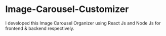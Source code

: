 # Image-Carousel-Customizer
I developed this Image Carousel Organizer  using React Js and Node Js for frontend &amp; backend respectively.

